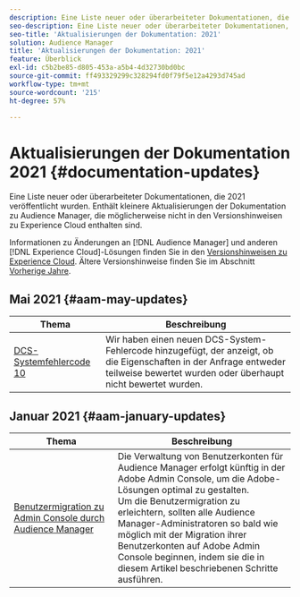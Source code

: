 ```yaml
---
description: Eine Liste neuer oder überarbeiteter Dokumentationen, die 2021 veröffentlicht wurden. Enthält kleinere Aktualisierungen der Dokumentation zu Audience Manager, die möglicherweise nicht in den Versionshinweisen zu Experience Cloud enthalten sind.
seo-description: Eine Liste neuer oder überarbeiteter Dokumentationen, die 2021 veröffentlicht wurden. Enthält kleinere Aktualisierungen der Dokumentation zu Audience Manager, die möglicherweise nicht in den Versionshinweisen zu Experience Cloud enthalten sind.
seo-title: 'Aktualisierungen der Dokumentation: 2021'
solution: Audience Manager
title: 'Aktualisierungen der Dokumentation: 2021'
feature: Überblick
exl-id: c5b2be85-d805-453a-a5b4-4d32730bd0bc
source-git-commit: ff493329299c328294fd0f79f5e12a4293d745ad
workflow-type: tm+mt
source-wordcount: '215'
ht-degree: 57%

---
```


# Aktualisierungen der Dokumentation 2021 {#documentation-updates}

Eine Liste neuer oder überarbeiteter Dokumentationen, die 2021 veröffentlicht wurden. Enthält kleinere Aktualisierungen der Dokumentation zu Audience Manager, die möglicherweise nicht in den Versionshinweisen zu Experience Cloud enthalten sind.

Informationen zu Änderungen an [!DNL Audience Manager] und anderen [!DNL Experience Cloud]-Lösungen finden Sie in den [Versionshinweisen zu Experience Cloud](https://docs.adobe.com/content/help/de-DE/release-notes/experience-cloud/current.html). Ältere Versionshinweise finden Sie im Abschnitt [Vorherige Jahre](../docs-updates/docs-2020.md).

## Mai 2021 {#aam-may-updates}

| Thema | Beschreibung |
|--- |----|
| [DCS-Systemfehlercode 10](../api/dcs-intro/dcs-api-reference/dcs-error-codes.md) | Wir haben einen neuen DCS-System-Fehlercode hinzugefügt, der anzeigt, ob die Eigenschaften in der Anfrage entweder teilweise bewertet wurden oder überhaupt nicht bewertet wurden. |

## Januar 2021 {#aam-january-updates}

| Thema | Beschreibung |
|--- |----|
| [Benutzermigration zu Admin Console durch Audience Manager](/help/using/features/administration/admin-console-migration.md) | Die Verwaltung von Benutzerkonten für Audience Manager erfolgt künftig in der Adobe Admin Console, um die Adobe-Lösungen optimal zu gestalten. <br> Um die Benutzermigration zu erleichtern, sollten alle Audience Manager-Administratoren so bald wie möglich mit der Migration ihrer Benutzerkonten auf Adobe Admin Console beginnen, indem sie die in diesem Artikel beschriebenen Schritte ausführen. |
